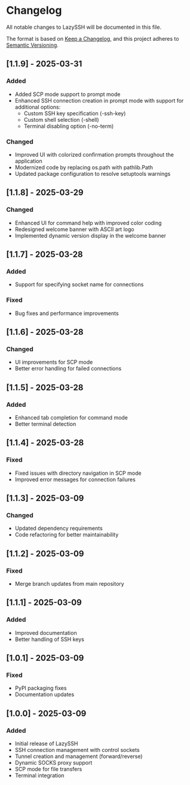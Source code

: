 # Changelog

All notable changes to LazySSH will be documented in this file.

The format is based on [Keep a Changelog](https://keepachangelog.com/en/1.0.0/),
and this project adheres to [Semantic Versioning](https://semver.org/spec/v2.0.0.html).

## [1.1.9] - 2025-03-31

### Added
- Added SCP mode support to prompt mode
- Enhanced SSH connection creation in prompt mode with support for additional options:
  - Custom SSH key specification (-ssh-key)
  - Custom shell selection (-shell)
  - Terminal disabling option (-no-term)

### Changed
- Improved UI with colorized confirmation prompts throughout the application
- Modernized code by replacing os.path with pathlib.Path
- Updated package configuration to resolve setuptools warnings

## [1.1.8] - 2025-03-29

### Changed
- Enhanced UI for command help with improved color coding
- Redesigned welcome banner with ASCII art logo
- Implemented dynamic version display in the welcome banner

## [1.1.7] - 2025-03-28

### Added
- Support for specifying socket name for connections

### Fixed
- Bug fixes and performance improvements

## [1.1.6] - 2025-03-28

### Changed
- UI improvements for SCP mode
- Better error handling for failed connections

## [1.1.5] - 2025-03-28

### Added
- Enhanced tab completion for command mode
- Better terminal detection

## [1.1.4] - 2025-03-28

### Fixed
- Fixed issues with directory navigation in SCP mode
- Improved error messages for connection failures

## [1.1.3] - 2025-03-09

### Changed
- Updated dependency requirements
- Code refactoring for better maintainability

## [1.1.2] - 2025-03-09

### Fixed
- Merge branch updates from main repository

## [1.1.1] - 2025-03-09

### Added
- Improved documentation
- Better handling of SSH keys

## [1.0.1] - 2025-03-09

### Fixed
- PyPI packaging fixes
- Documentation updates

## [1.0.0] - 2025-03-09

### Added
- Initial release of LazySSH
- SSH connection management with control sockets
- Tunnel creation and management (forward/reverse)
- Dynamic SOCKS proxy support
- SCP mode for file transfers
- Terminal integration